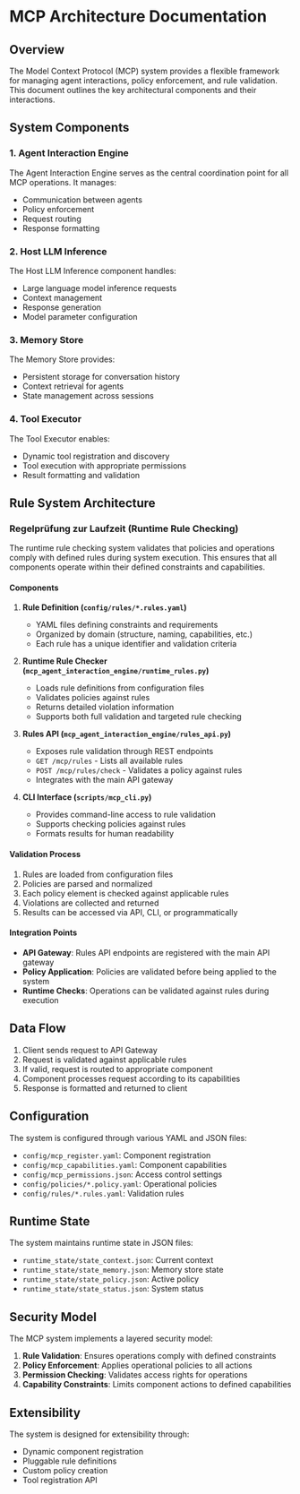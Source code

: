 # MCP Architecture Documentation

## Overview

The Model Context Protocol (MCP) system provides a flexible framework for managing agent interactions, policy enforcement, and rule validation. This document outlines the key architectural components and their interactions.

## System Components

### 1. Agent Interaction Engine

The Agent Interaction Engine serves as the central coordination point for all MCP operations. It manages:

- Communication between agents
- Policy enforcement
- Request routing
- Response formatting

### 2. Host LLM Inference

The Host LLM Inference component handles:

- Large language model inference requests
- Context management
- Response generation
- Model parameter configuration

### 3. Memory Store

The Memory Store provides:

- Persistent storage for conversation history
- Context retrieval for agents
- State management across sessions

### 4. Tool Executor

The Tool Executor enables:

- Dynamic tool registration and discovery
- Tool execution with appropriate permissions
- Result formatting and validation

## Rule System Architecture

### Regelprüfung zur Laufzeit (Runtime Rule Checking)

The runtime rule checking system validates that policies and operations comply with defined rules during system execution. This ensures that all components operate within their defined constraints and capabilities.

#### Components

1. **Rule Definition (`config/rules/*.rules.yaml`)**
   - YAML files defining constraints and requirements
   - Organized by domain (structure, naming, capabilities, etc.)
   - Each rule has a unique identifier and validation criteria

2. **Runtime Rule Checker (`mcp_agent_interaction_engine/runtime_rules.py`)**
   - Loads rule definitions from configuration files
   - Validates policies against rules
   - Returns detailed violation information
   - Supports both full validation and targeted rule checking

3. **Rules API (`mcp_agent_interaction_engine/rules_api.py`)**
   - Exposes rule validation through REST endpoints
   - `GET /mcp/rules` - Lists all available rules
   - `POST /mcp/rules/check` - Validates a policy against rules
   - Integrates with the main API gateway

4. **CLI Interface (`scripts/mcp_cli.py`)**
   - Provides command-line access to rule validation
   - Supports checking policies against rules
   - Formats results for human readability

#### Validation Process

1. Rules are loaded from configuration files
2. Policies are parsed and normalized
3. Each policy element is checked against applicable rules
4. Violations are collected and returned
5. Results can be accessed via API, CLI, or programmatically

#### Integration Points

- **API Gateway**: Rules API endpoints are registered with the main API gateway
- **Policy Application**: Policies are validated before being applied to the system
- **Runtime Checks**: Operations can be validated against rules during execution

## Data Flow

1. Client sends request to API Gateway
2. Request is validated against applicable rules
3. If valid, request is routed to appropriate component
4. Component processes request according to its capabilities
5. Response is formatted and returned to client

## Configuration

The system is configured through various YAML and JSON files:

- `config/mcp_register.yaml`: Component registration
- `config/mcp_capabilities.yaml`: Component capabilities
- `config/mcp_permissions.json`: Access control settings
- `config/policies/*.policy.yaml`: Operational policies
- `config/rules/*.rules.yaml`: Validation rules

## Runtime State

The system maintains runtime state in JSON files:

- `runtime_state/state_context.json`: Current context
- `runtime_state/state_memory.json`: Memory store state
- `runtime_state/state_policy.json`: Active policy
- `runtime_state/state_status.json`: System status

## Security Model

The MCP system implements a layered security model:

1. **Rule Validation**: Ensures operations comply with defined constraints
2. **Policy Enforcement**: Applies operational policies to all actions
3. **Permission Checking**: Validates access rights for operations
4. **Capability Constraints**: Limits component actions to defined capabilities

## Extensibility

The system is designed for extensibility through:

- Dynamic component registration
- Pluggable rule definitions
- Custom policy creation
- Tool registration API
